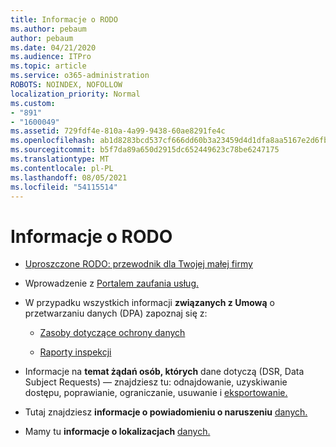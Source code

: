 ```yaml
---
title: Informacje o RODO
ms.author: pebaum
author: pebaum
ms.date: 04/21/2020
ms.audience: ITPro
ms.topic: article
ms.service: o365-administration
ROBOTS: NOINDEX, NOFOLLOW
localization_priority: Normal
ms.custom:
- "891"
- "1600049"
ms.assetid: 729fdf4e-810a-4a99-9438-60ae8291fe4c
ms.openlocfilehash: ab1d8283bcd537cf666dd60b3a23459d4d1dfa8aa5167e2d6fb2a9b779b4b3e1
ms.sourcegitcommit: b5f7da89a650d2915dc652449623c78be6247175
ms.translationtype: MT
ms.contentlocale: pl-PL
ms.lasthandoff: 08/05/2021
ms.locfileid: "54115514"
---
```

# <a name="information-about-gdpr"></a>Informacje o RODO

- [Uproszczone RODO: przewodnik dla Twojej małej firmy](/microsoft-365/admin/security-and-compliance/gdpr-compliance)

- Wprowadzenie z [Portalem zaufania usług.](https://servicetrust.microsoft.com/ViewPage/GDPRGetStarted)

- W przypadku wszystkich informacji **związanych z Umową** o przetwarzaniu danych (DPA) zapoznaj się z:

  - [Zasoby dotyczące ochrony danych](https://servicetrust.microsoft.com/ViewPage/TrustDocuments)

  - [Raporty inspekcji](https://servicetrust.microsoft.com/ViewPage/MSComplianceGuide)

- Informacje na **temat żądań osób, których** dane dotyczą (DSR, Data Subject Requests) — znajdziesz tu: odnajdowanie, uzyskiwanie dostępu, poprawianie, ograniczanie, usuwanie i [eksportowanie.](/microsoft-365/compliance/gdpr-dsr-office365)

- Tutaj znajdziesz **informacje o powiadomieniu o naruszeniu** [danych.](https://servicetrust.microsoft.com/ViewPage/GDPRBreach)

- Mamy tu **informacje o lokalizacjach** [danych.](https://products.office.com/where-is-your-data-located?ms.officeurl=datamaps&amp;geo=All#All)
